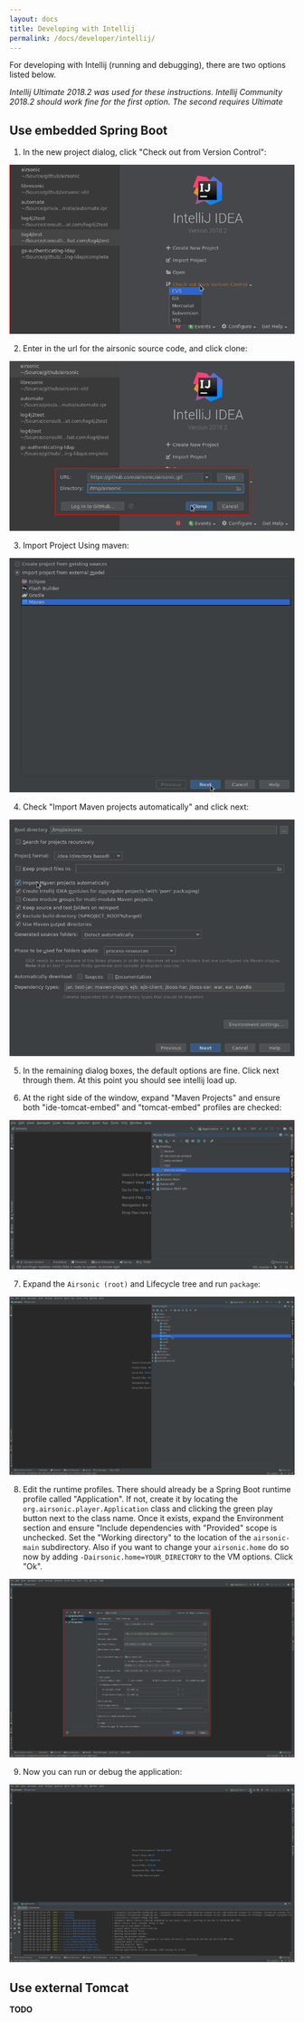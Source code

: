 ```yaml
---
layout: docs
title: Developing with Intellij
permalink: /docs/developer/intellij/
---
```

For developing with Intellij (running and debugging), there are two options listed below.

*Intellij Ultimate 2018.2 was used for these instructions. Intellij Community 2018.2 should work fine for the first option. The second requires Ultimate*

## Use embedded Spring Boot
1. In the new project dialog, click "Check out from Version Control":

![](intellij-git-clone.png)

2. Enter in the url for the airsonic source code, and click clone:

![](intellij-git-clone2.png)

3. Import Project Using maven:

![](intellij-import-maven.png)

4. Check "Import Maven projects automatically" and click next:

![](intellij-maven-import-auto.png)

5. In the remaining dialog boxes, the default options are fine. Click next through them. At this point you should see intellij load up.

6. At the right side of the window, expand "Maven Projects" and ensure both "ide-tomcat-embed" and "tomcat-embed" profiles are checked:

![](intellij-maven-profiles.png)

7. Expand the `Airsonic (root)` and Lifecycle tree and run `package`:

![](intellij-maven-package.png)

8. Edit the runtime profiles. There should already be a Spring Boot runtime profile called "Application". If not, create it by locating the `org.airsonic.player.Application` class and clicking the green play button next to the class name. Once it exists, expand the Environment section and ensure "Include dependencies with "Provided" scope is unchecked. Set the "Working directory" to the location of the `airsonic-main` subdirectory. Also if you want to change your `airsonic.home` do so now by adding `-Dairsonic.home=YOUR_DIRECTORY` to the VM options. Click "Ok".

![](intellij-application-profile.png)

9. Now you can run or debug the application:

![](intellij-run.png)

## Use external Tomcat

**TODO**
